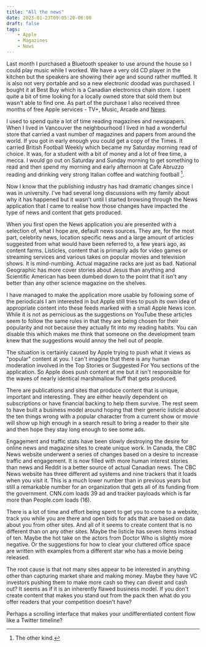 ```yaml
---
title: "All the news"
date: 2023-01-23T09:05:28-06:00
draft: false
tags:
    - Apple
    - Magazines
    - News
---
```


Last month I purchased a Bluetooth speaker to use around the house so I could play music while I worked. We have a very old CD player in the kitchen but the speakers are showing their age and sound rather muffled. It is also not very portable and so a new electronic doodad was purchased. I bought it at Best Buy which is a Canadian electronics chain store. I spent quite a bit of time looking for a locally owned store that sold them but wasn't able to find one. As part of the purchase I also received three months of free Apple services - TV+, Music, Arcade and [News](https://www.apple.com/apple-news/). 

I used to spend quite a lot of time reading magazines and newspapers. When I lived in Vancouver the neighbourhood I lived in had a wonderful store that carried a vast number of magazines and papers from around the world. If you got in early enough you could get a copy of the Times. It carried British Football Weekly which became my Saturday morning read of choice. It was, for a student with a bit of money and a lot of free time, a mecca. I would go out on Saturday and Sunday morning to get something to read and then spend my morning and early afternoon at Cafe Abruzzo reading and drinking very strong Italian coffee and watching football [^1]. 

Now I know that the publishing industry has had dramatic changes since I was in university. I've had several long discussions with my family about why it has happened but it wasn't until I started browsing through the News application that I came to realise how those changes have impacted the type of news and content that gets produced. 

When you first open the News application you are presented with a selection of, what I hope are, default news sources. They are, for the most part, celebrity news, location specific news and a large amount of articles suggested from what would have been referred to, a few years ago, as content farms. Listicles, content that is primarily ads for video games or streaming services and various takes on popular movies and television shows. It is mind-numbing. Actual magazine racks are just as bad. National Geographic has more cover stories about Jesus than anything and Scientific American has been dumbed down to the point that it isn't any better than any other science magazine on the shelves.

I have managed to make the application more usable by following some of the periodicals I am interested in but Apple still tries to push its own idea of appropriate content into these feeds marked with a small Apple News icon. While it is not as pernicious as the suggestions on YouTube these articles seem to follow the same rules in that they are being chosen for their popularity and not because they actually fit into my reading habits. You can disable this which makes me think that someone on the development team knew that the suggestions would annoy the hell out of people.

The situation is certainly caused by Apple trying to push what it views as "popular" content at you. I can't imagine that there is any human moderation involved in the Top Stories or Suggested For You sections of the application. So Apple does push content at me but it isn't responsible for the waves of nearly identical marshmallow fluff that gets produced. 

There are publications and sites that produce content that is unique, important and interesting. They are either heavily dependent on subscriptions or have financial backing to help them survive. The rest seem to have built a business model around hoping that their generic listicle about the ten things wrong with a popular character from a current show or movie will show up high enough in a search result to bring a reader to their site and then hope they stay long enough to see some ads. 

Engagement and traffic stats have been slowly destroying the desire for online news and magazine sites to create unique work. In Canada, the CBC News website underwent a series of changes based on a desire to increase traffic and engagement. It is now filled with more human interest stories than news and Reddit is a better source of actual Canadian news. The CBC News website has three different ad systems and nine trackers that it loads when you visit it. This is a much lower number than in previous years but still a remarkable number for an organization that gets all of its funding from the government. CNN.com loads 39 ad and tracker payloads which is far more than People.com loads (16).

There is a lot of time and effort being spent to get you to come to a website, track you while you are there and open bids for ads that are based on data about you from other sites. And all of it seems to create content that is no different than on any other sites. Maybe the listicle has seven items instead of ten. Maybe the hot take on the actors from Doctor Who is slightly more negative. Or the suggestions for how to clear your cluttered office space are written with examples from a different star who has a movie being released.

The root cause is that not many sites appear to be interested in anything other than capturing market share and making money. Maybe they have VC investors pushing them to make more cash so they can divest and cash out? It seems as if it is an inherently flawed business model. If you don't create content that makes you stand out from the pack then what do you offer readers that your competition doesn't have? 

Perhaps a scrolling interface that makes your undifferentiated content flow like a Twitter timeline?

[^1]: The other kind.